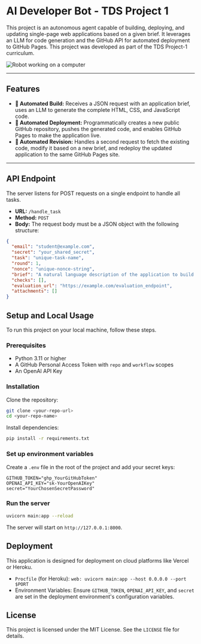 # AI Developer Bot - TDS Project 1

This project is an autonomous agent capable of building, deploying, and updating single-page web applications based on a given brief. It leverages an LLM for code generation and the GitHub API for automated deployment to GitHub Pages. This project was developed as part of the TDS Project-1 curriculum.

![Robot working on a computer](https://t3.ftcdn.net/jpg/06/33/36/82/360_F_633368225_LwDAmhPhhsEwCLN8JT1cADEne6r848sr.jpg)

---

## Features

-   **🤖 Automated Build:** Receives a JSON request with an application brief, uses an LLM to generate the complete HTML, CSS, and JavaScript code.
-   **🚀 Automated Deployment:** Programmatically creates a new public GitHub repository, pushes the generated code, and enables GitHub Pages to make the application live.
-   **🔄 Automated Revision:** Handles a second request to fetch the existing code, modify it based on a new brief, and redeploy the updated application to the same GitHub Pages site.

---

## API Endpoint

The server listens for POST requests on a single endpoint to handle all tasks.

-   **URL:** `/handle_task`
-   **Method:** `POST`
-   **Body:** The request body must be a JSON object with the following structure:

```json
{
  "email": "student@example.com",
  "secret": "your_shared_secret",
  "task": "unique-task-name",
  "round": 1,
  "nonce": "unique-nonce-string",
  "brief": "A natural language description of the application to build or modify.",
  "checks": [],
  "evaluation_url": "https://example.com/evaluation_endpoint",
  "attachments": []
}
```

## Setup and Local Usage
To run this project on your local machine, follow these steps.

### Prerequisites
- Python 3.11 or higher
- A GitHub Personal Access Token with `repo` and `workflow` scopes
- An OpenAI API Key

### Installation
Clone the repository:

```bash
git clone <your-repo-url>
cd <your-repo-name>
```

Install dependencies:

```bash
pip install -r requirements.txt
```

### Set up environment variables
Create a `.env` file in the root of the project and add your secret keys:

```text
GITHUB_TOKEN="ghp_YourGitHubToken"
OPENAI_API_KEY="sk-YourOpenAIKey"
secret="YourChosenSecretPassword"
```

### Run the server

```bash
uvicorn main:app --reload
```

The server will start on `http://127.0.0.1:8000`.

## Deployment
This application is designed for deployment on cloud platforms like Vercel or Heroku.

- `Procfile` (for Heroku): `web: uvicorn main:app --host 0.0.0.0 --port $PORT`
- Environment Variables: Ensure `GITHUB_TOKEN`, `OPENAI_API_KEY`, and `secret` are set in the deployment environment's configuration variables.

## License
This project is licensed under the MIT License. See the `LICENSE` file for details.
